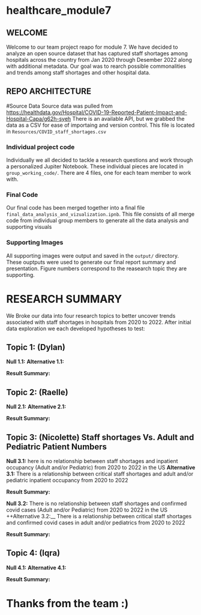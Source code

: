 # healthcare_module7

## WELCOME
Welcome to our team project reapo for module 7. We have decided to analyze an open source dataset that has captured staff shortages among hospitals across the country from Jan 2020 through Desember 2022 along with additional metadata. Our goal was to rearch possible commonalities and trends among staff shortages and other hospital data. 

## REPO ARCHITECTURE
#Source Data
Source data was pulled from https://healthdata.gov/Hospital/COVID-19-Reported-Patient-Impact-and-Hospital-Capa/g62h-syeh
There is an available API, but we grabbed the data as a CSV for ease of importaing and version control. 
This file is located in `Resources/COVID_staff_shortages.csv`

### Individual project code
Individually we all decided to tackle a research questions and work through a personalized Jupiter Notebook. These individual pieces are located in `group_working_code/`. There are 4 files, one for each team member to work with.

### Final Code
Our final code has been merged together into a final file `final_data_analysis_and_vizualization.ipnb`. This file consists of all merge code from individual group members to generate all the data analysis and supporting visuals 

### Supporting Images 
All supporting images were output and saved in the `output/` directory. These ouptputs were used to generate our final report summary and presentation. Figure numbers correspond to the reasearch topic they are supporting. 

# RESEARCH SUMMARY
We Broke our data into four research topics to better uncover trends associated with staff shortages in hospitals from 2020 to 2022. After initial data exploration we each developed hypotheses to test:

## Topic 1: (Dylan) 

__Null 1.1:__ 
__Alternative 1.1:__ 

__Result Summary:__ 

## Topic 2: (Raelle)

__Null 2.1:__ 
__Alternative 2.1:__ 

__Result Summary:__ 

## Topic 3: (Nicolette) Staff shortages Vs. Adult and Pediatric Patient Numbers

__Null 3.1:__ here is no relationship between staff shortages and inpatient occupancy (Adult and/or Pediatric) from 2020 to 2022 in the US
__Alternative 3.1:__ There is a relationship between critical staff shortages and adult and/or pediatric inpatient occupancy from 2020 to 2022

__Result Summary:__ 

__Null 3.2:__ There is no relationship between staff shortages and confirmed covid cases (Adult and/or Pediatric) from 2020 to 2022 in the US
++Alternative 3.2:__ There is a relationship between critical staff shortages and confirmed covid cases in adult and/or pediatrics from 2020 to 2022

__Result Summary:__


## Topic 4: (Iqra)

__Null 4.1:__ 
__Alternative 4.1:__ 

__Result Summary:__ 


# Thanks from the team :)
